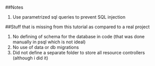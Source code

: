 ##Notes
1. Use parametrized sql queries to prevent SQL injection


##Stuff that is missing from this tutorial as compared to a real project
1. No defining of schema for the database in code (that was done manually in psql which is not ideal)
2. No use of data or db migrations
3. Did not define a separate folder to store all resource controllers (although i did it)
